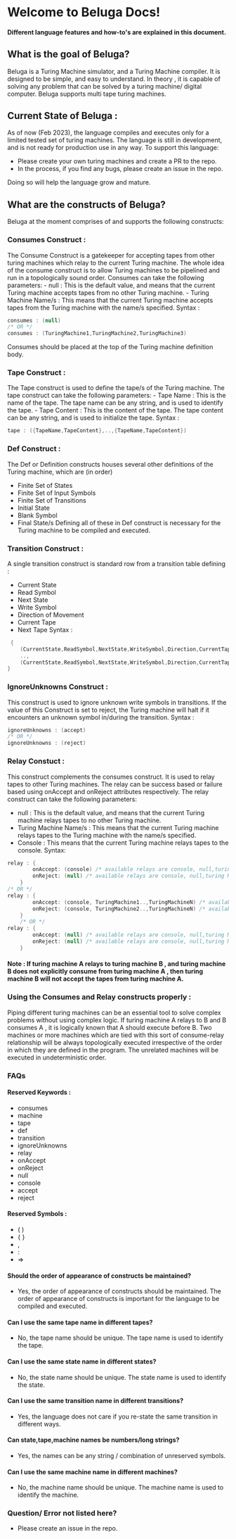 # Welcome to Beluga Docs!

#### Different language features and how-to's are explained in this document.

## What is the goal of Beluga?

Beluga is a Turing Machine simulator, and a Turing Machine compiler. It is designed to be simple, and easy to understand. In theory , it is capable of solving any problem that can be solved by a turing machine/ digital computer. Beluga supports multi tape turing machines.

## Current State of Beluga :

As of now (Feb 2023), the language compiles and executes only for a limited tested set of turing machines. The language is still in development, and is not ready for production use in any way.
To support this language:

- Please create your own turing machines and create a PR to the repo.
- In the process, if you find any bugs, please create an issue in the repo.

Doing so will help the language grow and mature.

## What are the constructs of Beluga?

Beluga at the moment comprises of and supports the following constructs:

### Consumes Construct :

The Consume Construct is a gatekeeper for accepting tapes from other turing machines which relay to the current Turing machine.
The whole idea of the consume construct is to allow Turing machines to be pipelined and run in a topologically sound order.
Consumes can take the following parameters: - null : This is the default value, and means that the current Turing machine accepts tapes from no other Turing machine. - Turing Machine Name/s : This means that the current Turing machine accepts tapes from the Turing machine with the name/s specified.
Syntax :

```c#
consumes : (null)
/* OR */
consumes : (TuringMachine1,TuringMachine2,TuringMachine3)
```

Consumes should be placed at the top of the Turing machine definition body.

### Tape Construct :

The Tape construct is used to define the tape/s of the Turing machine. The tape construct can take the following parameters: - Tape Name : This is the name of the tape. The tape name can be any string, and is used to identify the tape. - Tape Content : This is the content of the tape. The tape content can be any string, and is used to initialize the tape.
Syntax :

```c#
tape : ({TapeName,TapeContent},..,{TapeName,TapeContent})
```

### Def Construct :

The Def or Definition constructs houses several other definitions of the Turing machine, which are (in order)

- Finite Set of States
- Finite Set of Input Symbols
- Finite Set of Transitions
- Initial State
- Blank Symbol
- Final State/s
  Defining all of these in Def construct is necessary for the Turing machine to be compiled and executed.

### Transition Construct :

A single transition construct is standard row from a transition table defining :

- Current State
- Read Symbol
- Next State
- Write Symbol
- Direction of Movement
- Current Tape
- Next Tape
  Syntax :

```c#
 {
    (CurrentState,ReadSymbol,NextState,WriteSymbol,Direction,CurrentTape,NextTape),
    ..,
    (CurrentState,ReadSymbol,NextState,WriteSymbol,Direction,CurrentTape,NextTape)
}
```

### IgnoreUnknowns Construct : 
This construct is used to ignore unknown write symbols in transitions. If the value of this Construct is set to reject, the Turing machine will halt if it encounters an unknown symbol in/during the transition.
Syntax :
```c#
ignoreUnknowns : (accept)
/* OR */
ignoreUnknowns : (reject)
```

### Relay Constuct : 
This construct complements the consumes construct. It is used to relay tapes to other Turing machines. The relay can be success based or failure based using onAccept and onReject attributes respectively.
The relay construct can take the following parameters:
 - null : This is the default value, and means that the current Turing machine relays tapes to no other Turing machine.
 - Turing Machine Name/s : This means that the current Turing machine relays tapes to the Turing machine with the name/s specified.
 - Console : This means that the current Turing machine relays tapes to the console.
Syntax:
```c#
relay : {
        onAccept: (console) /* available relays are console, null,turing Machine(pipelined) */
        onReject: (null) /* available relays are console, null,turing Machine (pipelined) */
    }
/* OR */
relay : {
        onAccept: (console, TuringMachine1..,TuringMachineN) /* available relays are console, null,turing Machine(pipelined) */
        onReject: (console, TuringMachine2..,TuringMachineN) /* available relays are console, null,turing Machine (pipelined) */
    }
    /* OR */
relay : {
        onAccept: (null) /* available relays are console, null,turing Machine(pipelined) */
        onReject: (null) /* available relays are console, null,turing Machine (pipelined) */
    }
```
#### Note : If turing machine A relays to turing machine B , and turing machine B does not explicitly consume from turing machine A , then turing machine B will not accept the tapes from turing machine A.

### Using the Consumes and Relay constructs properly : 
Piping different turing machines can be an essential tool to solve complex problems without using complex logic. If turing machine A relays to B and B consumes A , it is logically known that A should execute before B. Two machines or more machines which are tied with this sort of consume-relay relationship will be always topologically executed irrespective of the order in which they are defined in the program. The unrelated machines will be executed in undeterministic order. 


### FAQs 
#### Reserved Keywords :
- consumes
- machine
- tape
- def
- transition
- ignoreUnknowns
- relay
- onAccept
- onReject
- null
- console
- accept
- reject

#### Reserved Symbols :
- ( )
- { }
- ,
- :
- => 

#### Should the order of appearance of constructs be maintained?
- Yes, the order of appearance of constructs should be maintained. The order of appearance of constructs is important for the language to be compiled and executed.

#### Can I use the same tape name in different tapes?
- No, the tape name should be unique. The tape name is used to identify the tape.

#### Can I use the same state name in different states?
- No, the state name should be unique. The state name is used to identify the state.

#### Can I use the same transition name in different transitions?
- Yes, the language does not care if you re-state the same transition in different ways.

#### Can state,tape,machine names be numbers/long strings?
- Yes, the names can be any string / combination of unreserved symbols.

#### Can I use the same machine name in different machines?
- No, the machine name should be unique. The machine name is used to identify the machine.

### Question/ Error not listed here? 
- Please create an issue in the repo.

